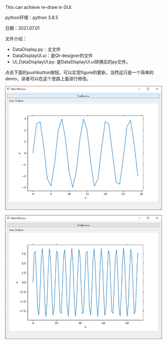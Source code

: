 This can achieve re-draw in GUI.



python环境：python 3.8.5

日期：2021.07.01

文件介绍：

* DataDisplay.py：主文件
* DataDisplayUI.ui：是Qt-designer的文件
* Ui_DataDisplayUI.py: 是DataDisplayUI.ui转换后的py文件。

点击下面的pushbutton按钮，可以实现figure的更新，当然这只是一个简单的demo，读者可以在这个思路上面进行修改。

![image-20210701145547059](README.assets/image-20210701145547059.png)

![image-20210701145655091](README.assets/image-20210701145655091.png)